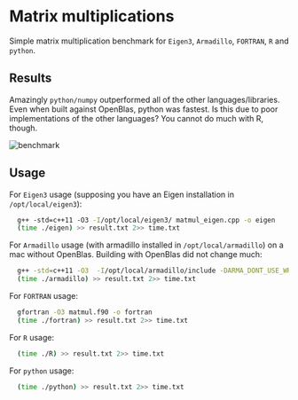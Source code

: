 Matrix multiplications
======================

Simple matrix multiplication benchmark for `Eigen3`, `Armadillo`, `FORTRAN`, `R` and `python`.

## Results

Amazingly `python/numpy` outperformed all of the other languages/libraries. Even when built against OpenBlas, python was fastest. Is this due to poor implementations of the other languages? You cannot do much with R, though.

![benchmark]()

## Usage

For `Eigen3` usage (supposing you have an Eigen installation in `/opt/local/eigen3`):

```sh
  g++ -std=c++11 -O3 -I/opt/local/eigen3/ matmul_eigen.cpp -o eigen
  (time ./eigen) >> result.txt 2>> time.txt
```

For `Armadillo` usage (with armadillo installed in `/opt/local/armadillo`) on a mac without OpenBlas. Building with OpenBlas did not change much:

```sh
  g++ -std=c++11 -O3  -I/opt/local/armadillo/include -DARMA_DONT_USE_WRAPPER matmul_armadillo.cpp -o armadillo -framework Accelerate
  (time ./armadillo) >> result.txt 2>> time.txt
```

For `FORTRAN` usage:

```sh
  gfortran -O3 matmul.f90 -o fortran
  (time ./fortran) >> result.txt 2>> time.txt
```

For `R` usage:

```sh
  (time ./R) >> result.txt 2>> time.txt
```

For `python` usage:

```sh
  (time ./python) >> result.txt 2>> time.txt
```
